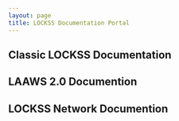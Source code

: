 ```yaml
---
layout: page
title: LOCKSS Documentation Portal
---
```


## Classic LOCKSS Documentation

## LAAWS 2.0 Documention

## LOCKSS Network Documention

